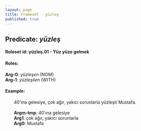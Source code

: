 ```yaml
---
layout: page
title: Frameset - yüzleş
published: true
---
```

<h2>Predicate: <i>yüzleş</i></h2>
<h4>Roleset id: yüzleş.01 - Yüz yüze gelmek<br>
<h4>Roles:</h4>
<b>Arg-0</b>: <i>yüzleşen</i>  (NOM) <br>
<b>Arg-1</b>: <i>yüzleşilen</i>  (WITH) <br>
<h4>Example:</h4>
&emsp;&emsp;40'ına gelesiye, çok ağır, yakıcı sorunlarla yüzleşti Mustafa.<br><br>
&emsp;&emsp;<b>Argm-tmp</b>:  40'ına gelesiye<br>
&emsp;&emsp;<b>Arg1</b>:  çok ağır, yakıcı sorunlarla<br>
&emsp;&emsp;<b>Arg0</b>:  Mustafa<br>

